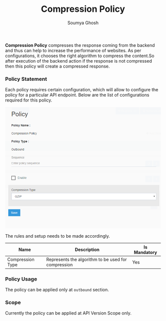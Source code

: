 ﻿---
title: "Compression Policy"
toc: true
tag: developers
category: "API Management"
author: "Soumya Ghosh"
menus: 
    policies:
        icon: fa fa-gg
        title: "Apply Compression Policy" 
---
**Compression Policy** compresses the response coming from the backend and thus can help to increase the performance of websites.
As per configurations, it chooses the right algorithm to compress the content.So after execution of the backend action if the response 
is not compressed then this policy will create a compressed response.

### Policy Statement

Each policy requires certain configuration, which will allow to configure the policy for a particular API endpoint. 
Below are the list of configurations required for this policy.

![Compression Policy](../media/CompressionPolicy.PNG)

The rules and setup needs to be made accordingly. 

|Name|Description|Is Mandatory
|-----------|--------------------|----------
|Compression Type|Represents the algorithm to be used for compression|Yes|

### Policy Usage

The policy can be applied only at `outbound` section.

### Scope

Currently the policy can be applied at API Version Scope only.
